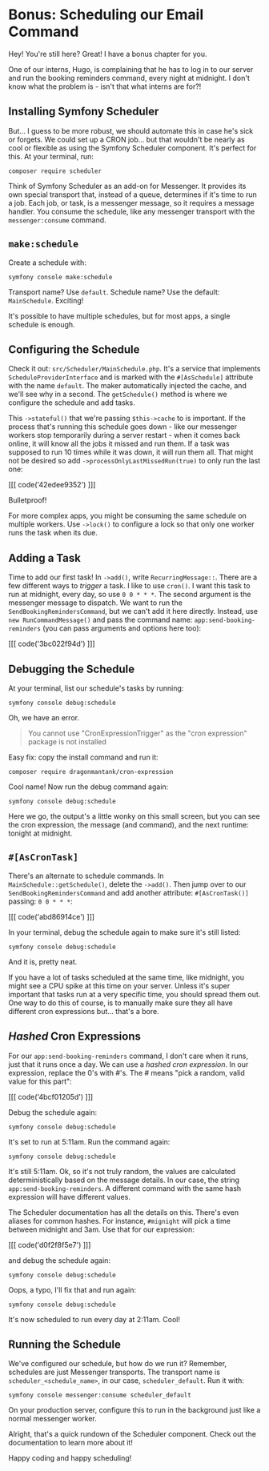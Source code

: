 # Bonus: Scheduling our Email Command

Hey! You're still here? Great! I have a bonus chapter for you.

One of our interns, Hugo, is complaining that he has to log in to our server
and run the booking reminders command, every night at midnight. I don't know what
the problem is - isn't that what interns are for?!

## Installing Symfony Scheduler

But... I guess to be more robust, we should automate this in case he's sick
or forgets. We could set up a CRON job... but that wouldn't be nearly as cool
or flexible as using the Symfony Scheduler component. It's perfect for this.
At your terminal, run:

```terminal
composer require scheduler
```

Think of Symfony Scheduler as an add-on for Messenger. It provides
its own special transport that, instead of a queue, determines if it's time
to run a job. Each job, or task, is a messenger message, so it requires a message
handler. You consume the schedule, like any messenger transport with the
`messenger:consume` command.

## `make:schedule`

Create a schedule with:

```terminal
symfony console make:schedule
```

Transport name? Use `default`. Schedule name? Use the default: `MainSchedule`.
Exciting!

It's possible to have multiple schedules, but for most apps, a single schedule is
enough.

## Configuring the Schedule

Check it out: `src/Scheduler/MainSchedule.php`. It's a service that implements
`ScheduleProviderInterface` and is marked with the `#[AsSchedule]` attribute with
the name `default`. The maker automatically injected the cache, and we'll
see why in a second. The `getSchedule()` method is where we configure the
schedule and add tasks.

This `->stateful()` that we're passing `$this->cache` to is important. If the process
that's running this schedule goes down - like our messenger workers stop temporarily
during a server restart - when it comes back online, it will know all
the jobs it missed and run them. If a task was supposed to run 10 times while it was
down, it will run them all. That might not be desired so add
`->processOnlyLastMissedRun(true)` to only run the last one:

[[[ code('42edee9352') ]]]

Bulletproof!

For more complex apps, you might be consuming the same schedule on multiple workers.
Use `->lock()` to configure a lock so that only one worker runs the task when its
due.

## Adding a Task

Time to add our first task! In `->add()`, write `RecurringMessage::`. There are a
few different ways to *trigger* a task. I like to use `cron()`. I want this task to
run at midnight, every day, so use `0 0 * * *`. The second argument is the messenger
message to dispatch. We want to run the `SendBookingRemindersCommand`, but we can't
add it here directly. Instead, use `new RunCommandMessage()` and pass the command
name: `app:send-booking-reminders` (you can pass arguments and options here too):

[[[ code('3bc022f94d') ]]]

## Debugging the Schedule

At your terminal, list our schedule's tasks by running:

```terminal
symfony console debug:schedule
```

Oh, we have an error.

> You cannot use "CronExpressionTrigger" as the "cron expression" package is not installed

Easy fix: copy the install command and run it:

```terminal
composer require dragonmantank/cron-expression
```

Cool name! Now run the debug command again:

```terminal-silent
symfony console debug:schedule
```

Here we go, the output's a little wonky on this small screen, but you can see the
cron expression, the message (and command), and the next runtime: tonight at midnight.

## `#[AsCronTask]`

There's an alternate to schedule commands. In `MainSchedule::getSchedule()`, delete
the `->add()`. Then jump over to our `SendBookingRemindersCommand` and add another
attribute: `#[AsCronTask()]` passing: `0 0 * * *`:

[[[ code('abd86914ce') ]]]

In your terminal, debug the schedule again to make sure it's still listed:

```terminal-silent
symfony console debug:schedule
```

And it is, pretty neat.

If you have a lot of tasks scheduled at the same time, like midnight, you might see a
CPU spike at this time on your server. Unless it's super important that tasks run
at a very specific time, you should spread them out. One way to do this of course, is to
manually make sure they all have different cron expressions but... that's a bore.

## _Hashed_ Cron Expressions

For our `app:send-booking-reminders` command, I don't care when it runs, just that
it runs once a day. We can use a *hashed cron expression*. In our expression, replace
the 0's with #'s. The # means "pick a random, valid value for this part":

[[[ code('4bcf01205d') ]]]

Debug the schedule again:

```terminal-silent
symfony console debug:schedule
```

It's set to run at 5:11am. Run the command again:

```terminal-silent
symfony console debug:schedule
```

It's still 5:11am. Ok, so it's not truly random, the values are calculated
deterministically based on the message details. In our case, the string
`app:send-booking-reminders`. A different command with the same hash expression will
have different values.

The Scheduler documentation has all the details on this. There's even aliases for
common hashes. For instance, `#mignight` will pick a time between midnight and 3am.
Use that for our expression:

[[[ code('d0f2f8f5e7') ]]]

and debug the schedule again:

```terminal-silent
symfony console debug:schedule
```

Oops, a typo, I'll fix that and run again:

```terminal-silent
symfony console debug:schedule
```

It's now scheduled to run every day at 2:11am. Cool!

## Running the Schedule

We've configured our schedule, but how do we run it? Remember, schedules
are just Messenger transports. The transport name is `scheduler_<schedule_name>`,
in our case, `scheduler_default`. Run it with:

```terminal
symfony console messenger:consume scheduler_default
```

On your production server, configure this to run in the background just like
a normal messenger worker.

Alright, that's a quick rundown of the Scheduler component. Check out the
documentation to learn more about it!

Happy coding and happy scheduling!
